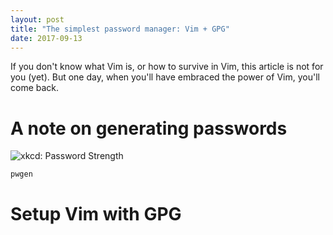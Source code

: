 ```yaml
---
layout: post
title: "The simplest password manager: Vim + GPG"
date: 2017-09-13
---
```


If you don't know what Vim is, or how to survive in Vim, this article is not
for you (yet). But one day, when you'll have embraced the power of Vim, you'll
come back.

# A note on generating passwords

![xkcd: Password Strength](https://www.xkcd.com/936/)


```bash
pwgen
```

# Setup Vim with GPG
